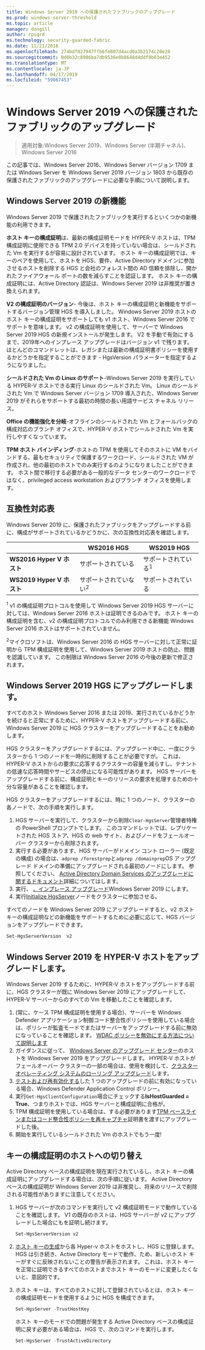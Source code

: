 ```yaml
---
title: Windows Server 2019 への保護されたファブリックのアップグレード
ms.prod: windows-server-threshold
ms.topic: article
manager: dongill
author: rpsqrd
ms.technology: security-guarded-fabric
ms.date: 11/21/2018
ms.openlocfilehash: 274bdf027947ffb6fe807d4acd0a3b2174c20e28
ms.sourcegitcommit: 0d0b32c8986ba7db9536e0b8648d4ddf9b03e452
ms.translationtype: MT
ms.contentlocale: ja-JP
ms.lasthandoff: 04/17/2019
ms.locfileid: "59867453"
---
```

# <a name="upgrade-a-guarded-fabric-to-windows-server-2019"></a>Windows Server 2019 への保護されたファブリックのアップグレード

> 適用対象:Windows Server 2019、Windows Server (半期チャネル)、Windows Server 2016

この記事では、Windows Server 2016、Windows Server バージョン 1709 または Windows Server を Windows Server 2019 バージョン 1803 から既存の保護されたファブリックのアップグレードに必要な手順について説明します。

## <a name="whats-new-in-windows-server-2019"></a>Windows Server 2019 の新機能

Windows Server 2019 で保護されたファブリックを実行するといくつかの新機能の利用できます。

**ホスト キーの構成証明**は、最新の構成証明モードを HYPER-V ホストは、TPM 構成証明に使用できる TPM 2.0 デバイスを持っていない場合は、シールドされた Vm を実行するが容易に設計されています。 ホスト キーの構成証明では、キーのペアを使用して、ホストを HGS、要件、Active Directory ドメインに参加させるホストを削除する HGS と会社のフォレスト間の AD 信頼を排除し、開かれたファイアウォール ポートの数を減らすことを認証します。 ホスト キーの構成証明には、Active Directory 認証は、Windows Server 2019 は非推奨が置き換えられます。

**V2 の構成証明のバージョン**- 今後は、ホスト キーの構成証明と新機能をサポートするバージョン管理 HGS を導入しました。 Windows Server 2019 ホストのホスト キーの構成証明をサポートしても v1 ホスト、Windows Server 2016 でサポートを意味します。 v2 の構成証明を使用して、サーバーで Windows Server 2019 HGS の新規インストールが発生します。 V2 を手動で有効にするまで、2019年へのインプレース アップグレードはバージョン v1 で残ります。 ほとんどのコマンドレットは、レガシまたは最新の構成証明書ポリシーを使用するかどうかを指定することができます - HgsVersion パラメーターを指定するようになりました。

**シールドされた Vm の Linux のサポート**-Windows Server 2019 を実行している HYPER-V ホストできる実行 Linux のシールドされた Vm。 Linux のシールドされた Vm で Windows Server バージョン 1709 導入された、Windows Server 2019 がそれらをサポートする最初の時間の長い用語サービス チャネル リリース。

**Office の機能強化を分岐**-オフラインのシールドされた Vm とフォールバックの構成対応のブランチ オフィスで、HYPER-V ホストでシールドされた Vm を実行しやすくなっています。

**TPM ホスト バインディング**-ホストの TPM を使用してそのホストに VM をバインドする、最もセキュリティで保護するワークロード、シールドされた VM が作成され、他の最初のホストでのみ実行するのようになりましたことができます。 ホスト間で移行する必要がある一般的なデータ センターのワークロードではなく、privileged access workstation およびブランチ オフィスを使用します。

## <a name="compatibility-matrix"></a>互換性対応表

Windows Server 2019 に、保護されたファブリックをアップグレードする前に、構成がサポートされているかどうかに、次の互換性対応表を確認します。

|  | WS2016 HGS | WS2019 HGS|
|---|---|---|
|**WS2016 Hyper V ホスト** | サポートされている | サポートされている<sup>1</sup>|
|**WS2019 Hyper V ホスト** | サポートされていない<sup>2</sup> | サポートされている|

<sup>1</sup> v1 の構成証明プロトコルを使用して Windows Server 2019 HGS サーバーに対しては、Windows Server 2016 ホストは証明できるのみです。 ホスト キーの構成証明を含む、v2 の構成証明プロトコルでのみ利用できる新機能 Windows Server 2016 ホストはサポートされていません。

<sup>2</sup>マイクロソフトは、Windows Server 2016 の HGS サーバーに対して正常に証明から TPM 構成証明を使用して、Windows Server 2019 ホストの防止、問題を認識しています。 この制限は Windows Server 2016 の今後の更新で修正されます。

## <a name="upgrade-hgs-to-windows-server-2019"></a>Windows Server 2019 HGS にアップグレードします。

すべてのホスト Windows Server 2016 または 2019、実行されているかどうかを続けると正常にするために、HYPER-V ホストをアップグレードする前に、Windows Server 2019 に HGS クラスターをアップグレードすることをお勧めします。

HGS クラスターをアップグレードするには、アップグレード中に、一度にクラスターから 1 つのノードを一時的に削除することが必要ですが。 これは、HYPER-V ホストからの要求に応答するクラスターの容量を減らすし、テナントの低速な応答時間やサービスの停止になる可能性があります。 HGS サーバーをアップグレードする前に、構成証明とキーのリリースの要求を処理するための十分な容量があることを確認します。

HGS クラスターをアップグレードするには、時に 1 つのノード、クラスターの各ノードで、次の手順を実行します。

1.  HGS サーバーを実行して、クラスターから削除`Clear-HgsServer`管理者特権の PowerShell プロンプトでします。 このコマンドレットでは、レプリケートされた HGS ストア、HGS の web サイト、およびノードをフェールオーバー クラスターから削除されます。
2.  実行する必要があります、HGS サーバーがドメイン コント ローラー (既定の構成) の場合は、`adprep /forestprep`と`adprep /domainprep`OS アップグレード ドメインの準備にアップグレードされる最初のノードにします。 参照してください、 [Active Directory Domain Services のアップグレードに関するドキュメント](https://docs.microsoft.com/windows-server/identity/ad-ds/deploy/upgrade-domain-controllers#supported-in-place-upgrade-paths)詳細についてはします。
3.  実行、 [、インプレース アップグレード](../../get-started-19/install-upgrade-migrate-19.md)Windows Server 2019 にします。
4.  実行[Initialize HgsServer](guarded-fabric-configure-additional-hgs-nodes.md)ノードをクラスターに参加させる。

すべてのノードを Windows Server 2019 にアップグレードすると、v2 ホスト キーの構成証明などの新機能をサポートするために必要に応じて、HGS バージョンをアップグレードできます。

```powershell
Set-HgsServerVersion  v2
```

## <a name="upgrade-hyper-v-hosts-to-windows-server-2019"></a>Windows Server 2019 を HYPER-V ホストをアップグレードします。

Windows Server 2019 するために、HYPER-V ホストをアップグレードする前に、HGS クラスターが既に Windows Server 2019 にアップグレードして、HYPER-V サーバーからのすべての Vm を移動したことを確認します。

1.  (常に、ケース TPM 構成証明を使用する場合)、サーバーを Windows Defender アプリケーション制御コード整合性ポリシーを使用している場合は、ポリシーが監査モードでまたはサーバーをアップグレードする前に無効になっていることを確認します。 [WDAC ポリシーを無効にする方法について説明します](https://docs.microsoft.com/en-us/windows/security/threat-protection/windows-defender-application-control/disable-windows-defender-application-control-policies)
2.  ガイダンスに従って、 [Windows Server のアップグレード センター](http://aka.ms/upgradecenter)のホストを Windows Server 2019 をアップグレードします。 HYPER-V ホストがフェールオーバー クラスターの一部の場合は、使用を検討して、[クラスター オペレーティング システムのローリング アップグレード](../../failover-clustering/Cluster-Operating-System-Rolling-Upgrade.md)します。
3.  [テストおよび再有効化する](https://docs.microsoft.com/en-us/windows/security/threat-protection/windows-defender-application-control/audit-windows-defender-application-control-policies)した 1 つのアップグレードの前に有効になっている場合、Windows Defender Application Control ポリシー。
4.  実行`Get-HgsClientConfiguration`場合にチェックする**IsHostGuarded = True**、つまりホストでは、HGS サーバーと構成証明に合格が。
5.  TPM 構成証明を使用している場合は、する必要があります[TPM ベースラインまたはコード整合性ポリシーを再キャプチャ](guarded-fabric-add-host-information-for-tpm-trusted-attestation.md)証明書を渡すにアップグレードした後。
6.  開始を実行しているシールドされた Vm のホストでもう一度!

## <a name="switch-to-host-key-attestation"></a>キーの構成証明のホストへの切り替え

Active Directory ベースの構成証明を現在実行されているし、ホスト キーの構成証明にアップグレードする場合は、次の手順に従います。 Active Directory ベースの構成証明が Windows Server 2019 は非推奨し、将来のリリースで削除される可能性がありますに注意してください。

1.  HGS サーバーが次のコマンドを実行して v2 構成証明モードで動作していることを確認します。 V1 の既存のホストは、HGS サーバーが v2 にアップグレードした場合にもを証明し続けます。

    ```powershell
    Set-HgsServerVersion v2
    ```

2.  [ホスト キーの生成](guarded-fabric-create-host-key.md)から各 Hyper-v ホストをホストし、HGS に登録します。 HGS は引き続き、Active Directory モードで動作、ため、新しいホスト キーがすぐに反映されないことの警告が表示されます。 これは、ホスト キーを正常に証明できるすべてのホストまでホスト キーのモードに変更したくないと、意図的です。

3.  ホスト キーは、すべてのホストに対して登録されているとは、ホスト キーの構成証明モードを使用するように HGS を構成できます。

    ```powershell
    Set-HgsServer -TrustHostKey
    ```

    ホスト キーのモードでの問題が発生する Active Directory ベースの構成証明に戻す必要がある場合は、HGS で、次のコマンドを実行します。

    ```powershell
    Set-HgsServer -TrustActiveDirectory
    ```